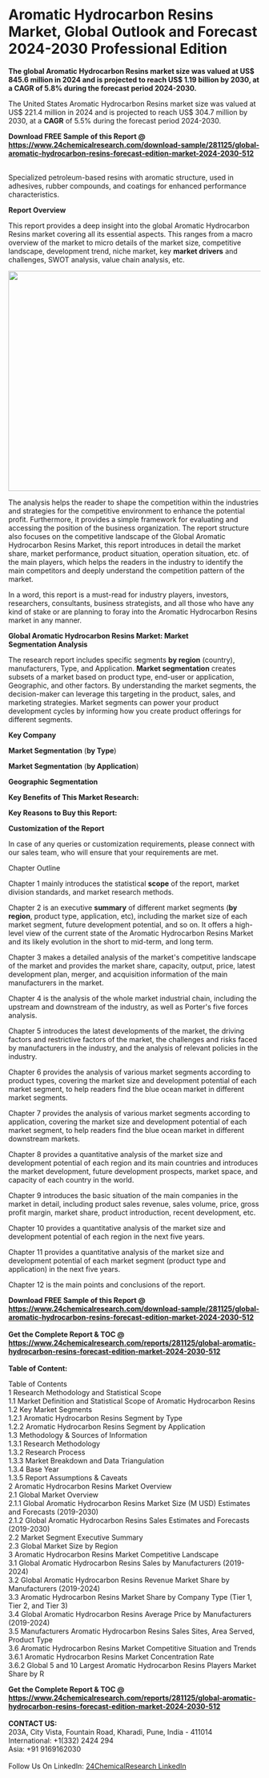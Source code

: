 <h1>Aromatic Hydrocarbon Resins Market, Global Outlook and Forecast 2024-2030 Professional Edition</h1><p><strong>The global Aromatic Hydrocarbon Resins market size was valued at US$ 845.6 million in 2024 and is projected to reach US$ 1.19 billion by 2030, at a CAGR of 5.8% during the forecast period 2024-2030.</strong></p><p>
</p><p>The United States Aromatic Hydrocarbon Resins market size was valued at US$ 221.4 million in 2024 and is projected to reach US$ 304.7 million by 2030, at a <strong>CAGR</strong> of 5.5% during the forecast period 2024-2030.</p><div><b>Download FREE Sample of this Report @ 
            <a href="https://www.24chemicalresearch.com/download-sample/281125/global-aromatic-hydrocarbon-resins-forecast-edition-market-2024-2030-512">
            https://www.24chemicalresearch.com/download-sample/281125/global-aromatic-hydrocarbon-resins-forecast-edition-market-2024-2030-512</a></b></div><br><p>
</p><p>Specialized petroleum-based resins with aromatic structure, used in adhesives, rubber compounds, and coatings for enhanced performance characteristics.</p><p>
</p><p><strong>Report Overview</strong></p><p>
</p><p>This report provides a deep insight into the global Aromatic Hydrocarbon Resins market covering all its essential aspects. This ranges from a macro overview of the market to micro details of the market size, competitive landscape, development trend, niche market, key <strong>market drivers</strong> and challenges, SWOT analysis, value chain analysis, etc.</p><p>
</p><p></p><p>
</p><p><img alt="" src="https://24chemicalresearch.com/assets/report-images/AromaticHydrocarbon.png" style="height:439px; width:731px"></p><p>
</p><p>The analysis helps the reader to shape the competition within the industries and strategies for the competitive environment to enhance the potential profit. Furthermore, it provides a simple framework for evaluating and accessing the position of the business organization. The report structure also focuses on the competitive landscape of the Global Aromatic Hydrocarbon Resins Market, this report introduces in detail the market share, market performance, product situation, operation situation, etc. of the main players, which helps the readers in the industry to identify the main competitors and deeply understand the competition pattern of the market.</p><p>
</p><p>In a word, this report is a must-read for industry players, investors, researchers, consultants, business strategists, and all those who have any kind of stake or are planning to foray into the Aromatic Hydrocarbon Resins market in any manner.</p><p>
</p><p><strong>Global Aromatic Hydrocarbon Resins Market: Market Segmentation Analysis</strong></p><p>
</p><p>The research report includes specific segments <strong>by region</strong> (country), manufacturers, Type, and Application. <strong>Market segmentation</strong> creates subsets of a market based on product type, end-user or application, Geographic, and other factors. By understanding the market segments, the decision-maker can leverage this targeting in the product, sales, and marketing strategies. Market segments can power your product development cycles by informing how you create product offerings for different segments.</p><p>
</p><p><strong>Key Company</strong></p><p>
</p><p>
</p><p><strong>Market Segmentation</strong> (<strong>by Type</strong>)</p><p>
</p><p>
</p><p><strong>Market Segmentation</strong> (<strong>by Application</strong>)</p><p>
</p><p>
</p><p><strong>Geographic Segmentation</strong></p><p>
</p><p>
</p><p><strong>Key Benefits of This Market Research:</strong></p><p>
</p><p>
</p><p><strong>Key Reasons to Buy this Report:</strong></p><p>
</p><p>
</p><p><strong>Customization of the Report</strong></p><p>
</p><p>In case of any queries or customization requirements, please connect with our sales team, who will ensure that your requirements are met.</p><p>
</p><p>Chapter Outline</p><p>
</p><p>Chapter 1 mainly introduces the statistical <strong>scope</strong> of the report, market division standards, and market research methods.</p><p>
</p><p>Chapter 2 is an executive <strong>summary</strong> of different market segments (<strong>by region</strong>, product type, application, etc), including the market size of each market segment, future development potential, and so on. It offers a high-level view of the current state of the Aromatic Hydrocarbon Resins Market and its likely evolution in the short to mid-term, and long term.</p><p>
</p><p>Chapter 3 makes a detailed analysis of the market's competitive landscape of the market and provides the market share, capacity, output, price, latest development plan, merger, and acquisition information of the main manufacturers in the market.</p><p>
</p><p>Chapter 4 is the analysis of the whole market industrial chain, including the upstream and downstream of the industry, as well as Porter's five forces analysis.</p><p>
</p><p>Chapter 5 introduces the latest developments of the market, the driving factors and restrictive factors of the market, the challenges and risks faced by manufacturers in the industry, and the analysis of relevant policies in the industry.</p><p>
</p><p>Chapter 6 provides the analysis of various market segments according to product types, covering the market size and development potential of each market segment, to help readers find the blue ocean market in different market segments.</p><p>
</p><p>Chapter 7 provides the analysis of various market segments according to application, covering the market size and development potential of each market segment, to help readers find the blue ocean market in different downstream markets.</p><p>
</p><p>Chapter 8 provides a quantitative analysis of the market size and development potential of each region and its main countries and introduces the market development, future development prospects, market space, and capacity of each country in the world.</p><p>
</p><p>Chapter 9 introduces the basic situation of the main companies in the market in detail, including product sales revenue, sales volume, price, gross profit margin, market share, product introduction, recent development, etc.</p><p>
</p><p>Chapter 10 provides a quantitative analysis of the market size and development potential of each region in the next five years.</p><p>
</p><p>Chapter 11 provides a quantitative analysis of the market size and development potential of each market segment (product type and application) in the next five years.</p><p>
</p><p>Chapter 12 is the main points and conclusions of the report.</p><div><b>Download FREE Sample of this Report @ 
            <a href="https://www.24chemicalresearch.com/download-sample/281125/global-aromatic-hydrocarbon-resins-forecast-edition-market-2024-2030-512">
            https://www.24chemicalresearch.com/download-sample/281125/global-aromatic-hydrocarbon-resins-forecast-edition-market-2024-2030-512</a></b></div><br><div><b>Get the Complete Report & TOC @ 
            <a href="https://www.24chemicalresearch.com/reports/281125/global-aromatic-hydrocarbon-resins-forecast-edition-market-2024-2030-512">
            https://www.24chemicalresearch.com/reports/281125/global-aromatic-hydrocarbon-resins-forecast-edition-market-2024-2030-512</a></b></div><br>
            <b>Table of Content:</b><p>Table of Contents<br />
 1 Research Methodology and Statistical Scope<br />
 1.1 Market Definition and Statistical Scope of Aromatic Hydrocarbon Resins<br />
 1.2 Key Market Segments<br />
 1.2.1 Aromatic Hydrocarbon Resins Segment by Type<br />
 1.2.2 Aromatic Hydrocarbon Resins Segment by Application<br />
 1.3 Methodology & Sources of Information<br />
 1.3.1 Research Methodology<br />
 1.3.2 Research Process<br />
 1.3.3 Market Breakdown and Data Triangulation<br />
 1.3.4 Base Year<br />
 1.3.5 Report Assumptions & Caveats<br />
 2 Aromatic Hydrocarbon Resins Market Overview<br />
 2.1 Global Market Overview<br />
 2.1.1 Global Aromatic Hydrocarbon Resins Market Size (M USD) Estimates and Forecasts (2019-2030)<br />
 2.1.2 Global Aromatic Hydrocarbon Resins Sales Estimates and Forecasts (2019-2030)<br />
 2.2 Market Segment Executive Summary<br />
 2.3 Global Market Size by Region<br />
 3 Aromatic Hydrocarbon Resins Market Competitive Landscape<br />
 3.1 Global Aromatic Hydrocarbon Resins Sales by Manufacturers (2019-2024)<br />
 3.2 Global Aromatic Hydrocarbon Resins Revenue Market Share by Manufacturers (2019-2024)<br />
 3.3 Aromatic Hydrocarbon Resins Market Share by Company Type (Tier 1, Tier 2, and Tier 3)<br />
 3.4 Global Aromatic Hydrocarbon Resins Average Price by Manufacturers (2019-2024)<br />
 3.5 Manufacturers Aromatic Hydrocarbon Resins Sales Sites, Area Served, Product Type<br />
 3.6 Aromatic Hydrocarbon Resins Market Competitive Situation and Trends<br />
 3.6.1 Aromatic Hydrocarbon Resins Market Concentration Rate<br />
 3.6.2 Global 5 and 10 Largest Aromatic Hydrocarbon Resins Players Market Share by R</p><div><b>Get the Complete Report & TOC @ 
            <a href="https://www.24chemicalresearch.com/reports/281125/global-aromatic-hydrocarbon-resins-forecast-edition-market-2024-2030-512">
            https://www.24chemicalresearch.com/reports/281125/global-aromatic-hydrocarbon-resins-forecast-edition-market-2024-2030-512</a></b></div><br><b>CONTACT US:</b><br>
            203A, City Vista, Fountain Road, Kharadi, Pune, India - 411014<br>
            International: +1(332) 2424 294<br>
            Asia: +91 9169162030 <br><br>
            Follow Us On LinkedIn: <a href="https://www.linkedin.com/company/24chemicalresearch/">24ChemicalResearch LinkedIn</a>
